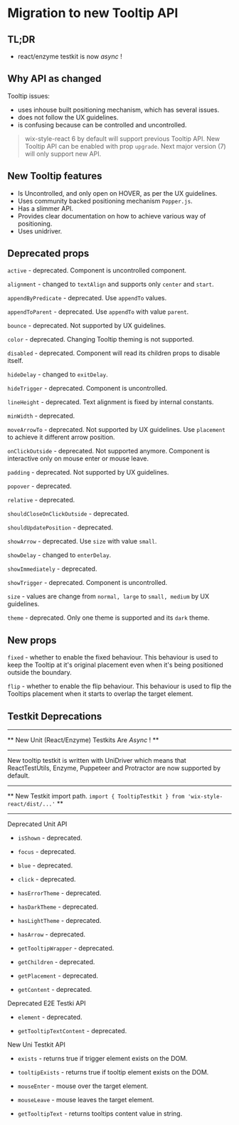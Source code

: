 # Migration to new Tooltip API

## TL;DR

- react/enzyme testkit is now _async_ !

## Why API as changed

Tooltip issues:

- uses inhouse built positioning mechanism, which has several issues.
- does not follow the UX guidelines.
- is confusing because can be controlled and uncontrolled.

> wix-style-react 6 by default will support previous Tooltip API. New Tooltip API can be enabled with prop `upgrade`. Next major version (7) will only support new API.

## New Tooltip features

- Is Uncontrolled, and only open on HOVER, as per the UX guidelines.
- Uses community backed positioning mechanism `Popper.js`.
- Has a slimmer API.
- Provides clear documentation on how to achieve various way of positioning.
- Uses unidriver.

## Deprecated props

`active` - deprecated. Component is uncontrolled component.

`alignment` - changed to `textAlign` and supports only `center` and `start`.

`appendByPredicate` - deprecated. Use `appendTo` values.

`appendToParent` - deprecated. Use `appendTo` with value `parent`.

`bounce` - deprecated. Not supported by UX guidelines.

`color` - deprecated. Changing Tooltip theming is not supported.

`disabled` - deprecated. Component will read its children props to disable itself.

`hideDelay` - changed to `exitDelay`.

`hideTrigger` - deprecated. Component is uncontrolled.

`lineHeight` - deprecated. Text alignment is fixed by internal constants.

`minWidth` - deprecated.

`moveArrowTo` - deprecated. Not supported by UX guidelines. Use `placement` to achieve it different arrow position.

`onClickOutside` - deprecated. Not supported anymore. Component is interactive only on mouse enter or mouse leave.

`padding` - deprecated. Not supported by UX guidelines.

`popover` - deprecated.

`relative` - deprecated.

`shouldCloseOnClickOutside` - deprecated.

`shouldUpdatePosition` - deprecated.

`showArrow` - deprecated. Use `size` with value `small`.

`showDelay` - changed to `enterDelay`.

`showImmediately` - deprecated.

`showTrigger` - deprecated. Component is uncontrolled.

`size` - values are change from `normal, large` to `small, medium` by UX guidelines.

`theme` - deprecated. Only one theme is supported and its `dark` theme.

## New props

`fixed` - whether to enable the fixed behaviour. This behaviour is used to keep the Tooltip at it's original placement even when it's being positioned outside the boundary.

`flip` - whether to enable the flip behaviour. This behaviour is used to flip the Tooltips placement when it starts to overlap the target element.

## Testkit Deprecations

---

** New Unit (React/Enzyme) Testkits Are _Async_ ! **

---

New tooltip testkit is written with UniDriver which means that ReactTestUtils, Enzyme, Puppeteer and Protractor are now supported by default.

---

** New Testkit import path. `import { TooltipTestkit } from 'wix-style-react/dist/...'` **

---

Deprecated Unit API

- `isShown` - deprecated.

- `focus` - deprecated.

- `blue` - deprecated.

- `click` - deprecated.

- `hasErrorTheme` - deprecated.

- `hasDarkTheme` - deprecated.

- `hasLightTheme` - deprecated.

- `hasArrow` - deprecated.

- `getTooltipWrapper` - deprecated.

- `getChildren` - deprecated.

- `getPlacement` - deprecated.

- `getContent` - deprecated.

Deprecated E2E Testki API

- `element` - deprecated.

- `getTooltipTextContent` - deprecated.

New Uni Testkit API

- `exists` - returns true if trigger element exists on the DOM.

- `tooltipExists` - returns true if tooltip element exists on the DOM.

- `mouseEnter` - mouse over the target element.

- `mouseLeave` - mouse leaves the target element.

- `getTooltipText` - returns tooltips content value in string.

